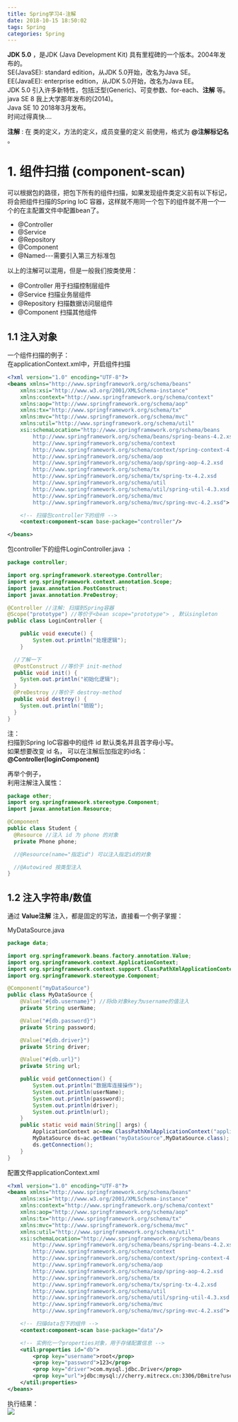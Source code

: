 ```yaml
---
title: Spring学习4-注解
date: 2018-10-15 18:50:02
tags: Spring
categories: Spring
---
```


**JDK 5.0** ，是JDK (Java Development Kit) 具有里程碑的一个版本。2004年发布的。  
SE(JavaSE): standard edition，从JDK 5.0开始，改名为Java SE。  
EE(JavaEE): enterprise edition，从JDK 5.0开始，改名为Java EE。  
JDK 5.0 引入许多新特性，包括泛型(Generic)、可变参数、for-each、**注解** 等。  
java SE 8 我上大学那年发布的(2014)。  
Java SE 10 2018年3月发布。  
时间过得真快....

**注解** : 在 类的定义，方法的定义，成员变量的定义 前使用，格式为 **@注解标记名** 。   

# 1. 组件扫描 (component-scan)  
可以根据包的路径，把包下所有的组件扫描，如果发现组件类定义前有以下标记，将会把组件扫描的Spring IoC 容器，这样就不用同一个包下的组件就不用一个一个的在主配置文件中配置bean了。     
* @Controller  
* @Service  
* @Repository  
* @Component
* @Named---需要引入第三方标准包  

以上的注解可以混用，但是一般我们按类使用：     
* @Controller 用于扫描控制层组件  
* @Service 扫描业务层组件  
* @Repository 扫描数据访问层组件  
* @Component 扫描其他组件  

## 1.1 注入对象
一个组件扫描的例子：  
在applicationContext.xml中，开启组件扫描  
```xml
<?xml version="1.0" encoding="UTF-8"?>
<beans xmlns="http://www.springframework.org/schema/beans"
	xmlns:xsi="http://www.w3.org/2001/XMLSchema-instance"
	xmlns:context="http://www.springframework.org/schema/context"
	xmlns:aop="http://www.springframework.org/schema/aop"
	xmlns:tx="http://www.springframework.org/schema/tx"
	xmlns:mvc="http://www.springframework.org/schema/mvc"
	xmlns:util="http://www.springframework.org/schema/util"
	xsi:schemaLocation="http://www.springframework.org/schema/beans
		http://www.springframework.org/schema/beans/spring-beans-4.2.xsd
		http://www.springframework.org/schema/context
		http://www.springframework.org/schema/context/spring-context-4.2.xsd
		http://www.springframework.org/schema/aop
		http://www.springframework.org/schema/aop/spring-aop-4.2.xsd
		http://www.springframework.org/schema/tx
		http://www.springframework.org/schema/tx/spring-tx-4.2.xsd
		http://www.springframework.org/schema/util
		http://www.springframework.org/schema/util/spring-util-4.3.xsd
		http://www.springframework.org/schema/mvc
		http://www.springframework.org/schema/mvc/spring-mvc-4.2.xsd">

	<!-- 扫描包controller下的组件 -->
	<context:component-scan base-package="controller"/>

</beans>
```
包controller下的组件LoginController.java ：  
```java
package controller;

import org.springframework.stereotype.Controller;
import org.springframework.context.annotation.Scope;
import javax.annotation.PostConstruct;
import javax.annotation.PreDestroy;

@Controller //注解: 扫描到Spring容器
@Scope("prototype") //等价于<bean scope="prototype"> , 默认singleton
public class LoginController {

	public void execute() {
		System.out.println("处理逻辑");
	}

  //了解一下
  @PostConstruct //等价于 init-method
  public void init() {
    System.out.println("初始化逻辑");
  }
  @PreDestroy //等价于 destroy-method
  public void destroy() {
    System.out.println("销毁");
  }
}
```
注：  
扫描到Spring IoC容器中的组件 id 默认类名并且首字母小写。  
如果想要改变 id 名， 可以在注解后加指定的id名：  
**@Controller(loginComponent)**    

再举个例子，  
利用注解注入属性：  
```java
package other;
import org.springframework.stereotype.Component;
import javax.annotation.Resource;

@Component
public class Student {
  @Resource //注入 id 为 phone 的对象
  private Phone phone;

  //@Resource(name="指定id") 可以注入指定id的对象

  //@Autowired 按类型注入
}
```

## 1.2 注入字符串/数值
通过 **Value注解** 注入，都是固定的写法，直接看一个例子掌握：  

MyDataSource.java  
```java
package data;

import org.springframework.beans.factory.annotation.Value;
import org.springframework.context.ApplicationContext;
import org.springframework.context.support.ClassPathXmlApplicationContext;
import org.springframework.stereotype.Component;

@Component("myDataSource")
public class MyDataSource {
	@Value("#{db.username}") //将db对象key为username的值注入
	private String userName;

	@Value("#{db.password}")
	private String password;

	@Value("#{db.driver}")
	private String driver;

	@Value("#{db.url}")
	private String url;

	public void getConnection() {
		System.out.println("数据库连接操作");
		System.out.println(userName);
		System.out.println(password);
		System.out.println(driver);
		System.out.println(url);
	}
	public static void main(String[] args) {
		ApplicationContext ac=new ClassPathXmlApplicationContext("applicationContext.xml");
		MyDataSource ds=ac.getBean("myDataSource",MyDataSource.class);
		ds.getConnection();
	}
}
```
配置文件applicationContext.xml  
```xml
<?xml version="1.0" encoding="UTF-8"?>
<beans xmlns="http://www.springframework.org/schema/beans"
	xmlns:xsi="http://www.w3.org/2001/XMLSchema-instance"
	xmlns:context="http://www.springframework.org/schema/context"
	xmlns:aop="http://www.springframework.org/schema/aop"
	xmlns:tx="http://www.springframework.org/schema/tx"
	xmlns:mvc="http://www.springframework.org/schema/mvc"
	xmlns:util="http://www.springframework.org/schema/util"
	xsi:schemaLocation="http://www.springframework.org/schema/beans
		http://www.springframework.org/schema/beans/spring-beans-4.2.xsd
		http://www.springframework.org/schema/context
		http://www.springframework.org/schema/context/spring-context-4.2.xsd
		http://www.springframework.org/schema/aop
		http://www.springframework.org/schema/aop/spring-aop-4.2.xsd
		http://www.springframework.org/schema/tx
		http://www.springframework.org/schema/tx/spring-tx-4.2.xsd
		http://www.springframework.org/schema/util
		http://www.springframework.org/schema/util/spring-util-4.3.xsd
		http://www.springframework.org/schema/mvc
		http://www.springframework.org/schema/mvc/spring-mvc-4.2.xsd">

	<!-- 扫描data包下的组件 -->
	<context:component-scan base-package="data"/>

	<!-- 实例化一个properties对象，用于存储配置信息 -->
	<util:properties id="db">
		<prop key="username">root</prop>
		<prop key="password">123</prop>
		<prop key="driver">com.mysql.jdbc.Driver</prop>
		<prop key="url">jdbc:mysql://cherry.mitrecx.cn:3306/DBmitre?useUnicode=true&amp;characterEncoding=utf8</prop>
	</util:properties>
</beans>
```

执行结果：  
![](https://mitre.oss-cn-hangzhou.aliyuncs.com/blog-2018-09/2018-10-15_231228.png)
